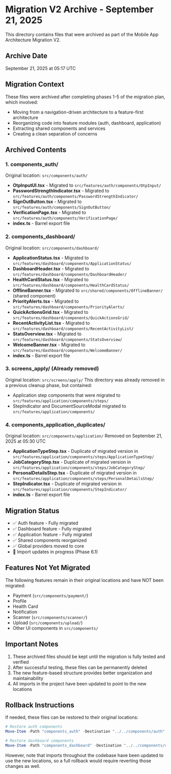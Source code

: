 # Migration V2 Archive - September 21, 2025

This directory contains files that were archived as part of the Mobile App Architecture Migration V2.

## Archive Date
September 21, 2025 at 05:17 UTC

## Migration Context
These files were archived after completing phases 1-5 of the migration plan, which involved:
- Moving from a navigation-driven architecture to a feature-first architecture
- Reorganizing code into feature modules (auth, dashboard, application)
- Extracting shared components and services
- Creating a clean separation of concerns

## Archived Contents

### 1. components_auth/
Original location: `src/components/auth/`
- **OtpInputUI.tsx** - Migrated to `src/features/auth/components/OtpInput/`
- **PasswordStrengthIndicator.tsx** - Migrated to `src/features/auth/components/PasswordStrengthIndicator/`
- **SignOutButton.tsx** - Migrated to `src/features/auth/components/SignOutButton/`
- **VerificationPage.tsx** - Migrated to `src/features/auth/components/VerificationPage/`
- **index.ts** - Barrel export file

### 2. components_dashboard/
Original location: `src/components/dashboard/`
- **ApplicationStatus.tsx** - Migrated to `src/features/dashboard/components/ApplicationStatus/`
- **DashboardHeader.tsx** - Migrated to `src/features/dashboard/components/DashboardHeader/`
- **HealthCardStatus.tsx** - Migrated to `src/features/dashboard/components/HealthCardStatus/`
- **OfflineBanner.tsx** - Migrated to `src/shared/components/OfflineBanner/` (shared component)
- **PriorityAlerts.tsx** - Migrated to `src/features/dashboard/components/PriorityAlerts/`
- **QuickActionsGrid.tsx** - Migrated to `src/features/dashboard/components/QuickActionsGrid/`
- **RecentActivityList.tsx** - Migrated to `src/features/dashboard/components/RecentActivityList/`
- **StatsOverview.tsx** - Migrated to `src/features/dashboard/components/StatsOverview/`
- **WelcomeBanner.tsx** - Migrated to `src/features/dashboard/components/WelcomeBanner/`
- **index.ts** - Barrel export file

### 3. screens_apply/ (Already removed)
Original location: `src/screens/apply/`
This directory was already removed in a previous cleanup phase, but contained:
- Application step components that were migrated to `src/features/application/components/steps/`
- StepIndicator and DocumentSourceModal migrated to `src/features/application/components/`

### 4. components_application_duplicates/
Original location: `src/components/application/`
Removed on September 21, 2025 at 05:30 UTC
- **ApplicationTypeStep.tsx** - Duplicate of migrated version in `src/features/application/components/steps/ApplicationTypeStep/`
- **JobCategoryStep.tsx** - Duplicate of migrated version in `src/features/application/components/steps/JobCategoryStep/`
- **PersonalDetailsStep.tsx** - Duplicate of migrated version in `src/features/application/components/steps/PersonalDetailsStep/`
- **StepIndicator.tsx** - Duplicate of migrated version in `src/features/application/components/StepIndicator/`
- **index.ts** - Barrel export file

## Migration Status
- ✅ Auth feature - Fully migrated
- ✅ Dashboard feature - Fully migrated
- ✅ Application feature - Fully migrated
- ✅ Shared components reorganized
- ✅ Global providers moved to core
- 🚧 Import updates in progress (Phase 6.1)

## Features Not Yet Migrated
The following features remain in their original locations and have NOT been migrated:
- Payment (`src/components/payment/`)
- Profile 
- Health Card
- Notification
- Scanner (`src/components/scanner/`)
- Upload (`src/components/upload/`)
- Other UI components in `src/components/`

## Important Notes
1. These archived files should be kept until the migration is fully tested and verified
2. After successful testing, these files can be permanently deleted
3. The new feature-based structure provides better organization and maintainability
4. All imports in the project have been updated to point to the new locations

## Rollback Instructions
If needed, these files can be restored to their original locations:
```powershell
# Restore auth components
Move-Item -Path "components_auth" -Destination "../../components/auth" -Force

# Restore dashboard components
Move-Item -Path "components_dashboard" -Destination "../../components/dashboard" -Force
```

However, note that imports throughout the codebase have been updated to use the new locations, so a full rollback would require reverting those changes as well.
